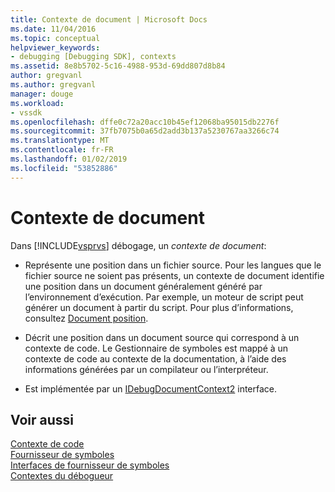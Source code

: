 ```yaml
---
title: Contexte de document | Microsoft Docs
ms.date: 11/04/2016
ms.topic: conceptual
helpviewer_keywords:
- debugging [Debugging SDK], contexts
ms.assetid: 8e8b5702-5c16-4988-953d-69dd807d8b84
author: gregvanl
ms.author: gregvanl
manager: douge
ms.workload:
- vssdk
ms.openlocfilehash: dffe0c72a20acc10b45ef12068ba95015db2276f
ms.sourcegitcommit: 37fb7075b0a65d2add3b137a5230767aa3266c74
ms.translationtype: MT
ms.contentlocale: fr-FR
ms.lasthandoff: 01/02/2019
ms.locfileid: "53852886"
---
```

# <a name="document-context"></a>Contexte de document
Dans [!INCLUDE[vsprvs](../../code-quality/includes/vsprvs_md.md)] débogage, un *contexte de document*:  
  
-   Représente une position dans un fichier source. Pour les langues que le fichier source ne soient pas présents, un contexte de document identifie une position dans un document généralement généré par l’environnement d’exécution. Par exemple, un moteur de script peut générer un document à partir du script. Pour plus d’informations, consultez [Document position](../../extensibility/debugger/document-position.md).  
  
-   Décrit une position dans un document source qui correspond à un contexte de code. Le Gestionnaire de symboles est mappé à un contexte de code au contexte de la documentation, à l’aide des informations générées par un compilateur ou l’interpréteur.  
  
-   Est implémentée par un [IDebugDocumentContext2](../../extensibility/debugger/reference/idebugdocumentcontext2.md) interface.  
  
## <a name="see-also"></a>Voir aussi  
 [Contexte de code](../../extensibility/debugger/code-context.md)   
 [Fournisseur de symboles](../../extensibility/debugger/symbol-provider.md)   
 [Interfaces de fournisseur de symboles](../../extensibility/debugger/reference/symbol-provider-interfaces.md)   
 [Contextes du débogueur](../../extensibility/debugger/debugger-contexts.md)